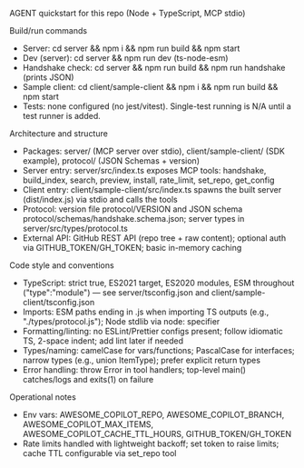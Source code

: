 AGENT quickstart for this repo (Node + TypeScript, MCP stdio)

Build/run commands
- Server: cd server && npm i && npm run build && npm start
- Dev (server): cd server && npm run dev (ts-node-esm)
- Handshake check: cd server && npm run build && npm run handshake (prints JSON)
- Sample client: cd client/sample-client && npm i && npm run build && npm start
- Tests: none configured (no jest/vitest). Single-test running is N/A until a test runner is added.

Architecture and structure
- Packages: server/ (MCP server over stdio), client/sample-client/ (SDK example), protocol/ (JSON Schemas + version)
- Server entry: server/src/index.ts exposes MCP tools: handshake, build_index, search, preview, install, rate_limit, set_repo, get_config
- Client entry: client/sample-client/src/index.ts spawns the built server (dist/index.js) via stdio and calls the tools
- Protocol: version file protocol/VERSION and JSON schema protocol/schemas/handshake.schema.json; server types in server/src/types/protocol.ts
- External API: GitHub REST API (repo tree + raw content); optional auth via GITHUB_TOKEN/GH_TOKEN; basic in-memory caching

Code style and conventions
- TypeScript: strict true, ES2021 target, ES2020 modules, ESM throughout ("type":"module") — see server/tsconfig.json and client/sample-client/tsconfig.json
- Imports: ESM paths ending in .js when importing TS outputs (e.g., "./types/protocol.js"); Node stdlib via node: specifier
- Formatting/linting: no ESLint/Prettier configs present; follow idiomatic TS, 2-space indent; add lint later if needed
- Types/naming: camelCase for vars/functions; PascalCase for interfaces; narrow types (e.g., union ItemType); prefer explicit return types
- Error handling: throw Error in tool handlers; top-level main() catches/logs and exits(1) on failure

Operational notes
- Env vars: AWESOME_COPILOT_REPO, AWESOME_COPILOT_BRANCH, AWESOME_COPILOT_MAX_ITEMS, AWESOME_COPILOT_CACHE_TTL_HOURS, GITHUB_TOKEN/GH_TOKEN
- Rate limits handled with lightweight backoff; set token to raise limits; cache TTL configurable via set_repo tool

